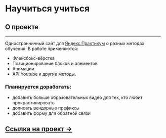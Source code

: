 # Научиться учиться

## О проекте
------
Одностранничный сайт для [Яндекс.Практикум](https://practicum.yandex.ru/) о разных методах обучения.
В работе применяются:
- Флексбокс-вёрстка
- Позиционирование блоков и элементов
- Анимации
- API Youtube
и другие методы.

### Планируется доработать:
- добавить больше образовательных видео для тех, кто любит прокрастинировать
- дописать вендорные префиксы
- добавить форму для обратной связи

## [Ссылка на проект →](https://verachernushina.github.io/how-to-learn/index.html)
